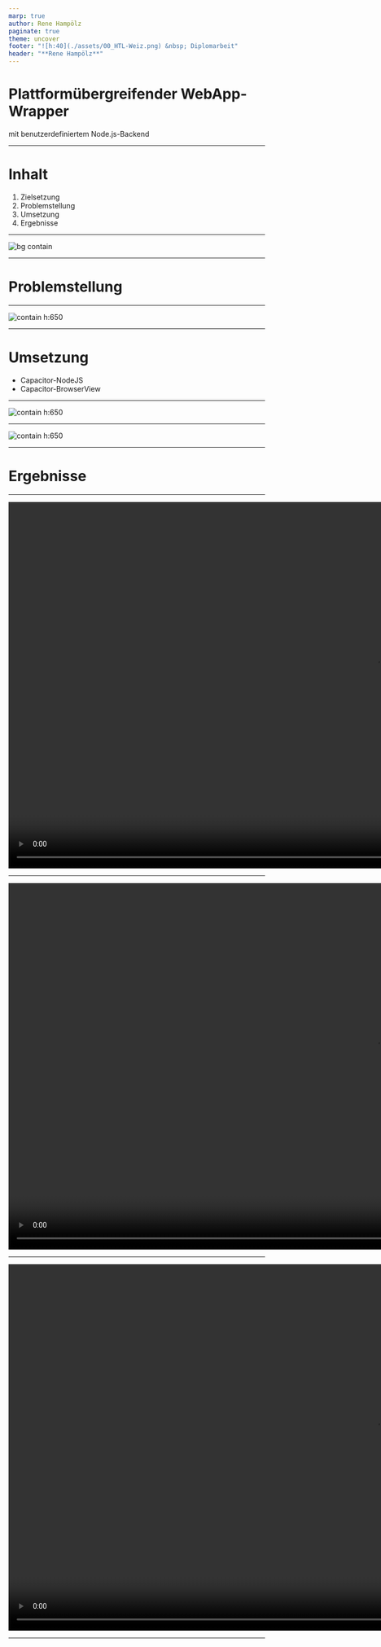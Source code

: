 ```yaml
---
marp: true
author: Rene Hampölz
paginate: true
theme: uncover
footer: "![h:40](./assets/00_HTL-Weiz.png) &nbsp; Diplomarbeit"
header: "**Rene Hampölz**"
---
```


<style>
footer {
    text-align: left;
    font-size: 35px;
    align-items: center;
    display: flex; 
}
</style>

# Plattformübergreifender WebApp-Wrapper

mit benutzerdefiniertem Node.js-Backend

---

# Inhalt

1. Zielsetzung
2. Problemstellung
3. Umsetzung
4. Ergebnisse

---
<!--
_header: ""
_footer: ""
-->

![bg contain](./assets/01_Banner.png)

---

# Problemstellung

---
<!--
_header: ""
_footer: ""
-->

![contain h:650](./assets/02_Problemstellung.png)

---

# Umsetzung

- Capacitor-NodeJS
- Capacitor-BrowserView

---
<!--
_header: ""
_footer: ""
-->

![contain h:650](./assets/03_Aufbau_NodeJS.png)

---
<!--
_header: ""
_footer: ""
-->

![contain h:650](./assets/03_Aufbau_BrowserView.png)

---

# Ergebnisse

---

<!--
header: ""
footer: ""
backgroundColor: #000000
paginate: false
-->

<video muted class="bg" style="height:720px" onclick="this.paused ? this.play() : this.pause(); this.blur()" onpause="">
    <source src="./assets/04_Beispiel_Linux.webm" type="video/webm">
</video>

---

<video muted class="bg" style="height:720px" onclick="this.paused ? this.play() : this.pause(); this.blur()" onpause="">
    <source src="./assets/05_Beispiel_Windows.webm" type="video/webm">
</video>

---

<video muted class="bg" style="height:720px" onclick="this.paused ? this.play() : this.pause(); this.blur()" onpause="">
    <source src="./assets/06_Beispiel_Android.webm" type="video/webm">
</video>

---
